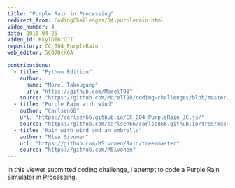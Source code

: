 ```yaml
---
title: "Purple Rain in Processing"
redirect_from: CodingChallenges/04-purplerain.html
video_number: 4
date: 2016-04-25
video_id: KkyIDI6rQJI
repository: CC_004_PurpleRain
web_editor: 5C07OcK6A

contributions:
  - title: "Python Edition"
    author:
      name: "Morel Takougang"
      url: "https://github.com/MorelT98"
    source: "https://github.com/MorelT98/coding-challenges/blob/master/004_purple_rain.py"
  - title: "Purple Rain with wind"
    author: "Carlsen66"
    url: "https://carlsen66.github.io/CC_004_PurpleRain_JC.js/"
    source: "https://github.com/carlsen66/carlsen66.github.io/tree/master/CC_004_PurpleRain_JC.js"
  - title: "Rain with wind and an umbrella"
    author: "Misa Sivonen"
    url: "https://github.com/MSivonen/Rain/tree/master"
    source: "https://github.com/MSivonen"
---
```

In this viewer submitted coding challenge, I attempt to code a Purple Rain Simulator in Processing.
